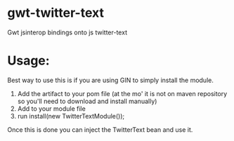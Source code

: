 # gwt-twitter-text
Gwt jsinterop bindings onto js twitter-text

# Usage:

Best way to use this is if you are using GIN to simply install the module.

1. Add the artifact to your pom file (at the mo' it is not on maven repository so you'll need to download and install manually)
2. Add <inherits name="com.afrozaar.util.gwt.twitter.TwitterText" /> to your module file
3. run install(new TwitterTextModule());

Once this is done you can inject the TwitterText bean and use it.
